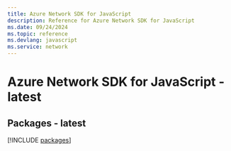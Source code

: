 ```yaml
---
title: Azure Network SDK for JavaScript
description: Reference for Azure Network SDK for JavaScript
ms.date: 09/24/2024
ms.topic: reference
ms.devlang: javascript
ms.service: network
---
```

# Azure Network SDK for JavaScript - latest
## Packages - latest
[!INCLUDE [packages](network-index.md)]